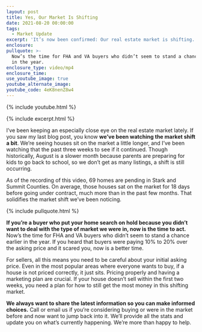 ```yaml
---
layout: post
title: Yes, Our Market Is Shifting
date: 2021-08-20 00:00:00
tags:
  - Market Update
excerpt: 'It’s now been confirmed: Our real estate market is shifting.'
enclosure:
pullquote: >-
  Now’s the time for FHA and VA buyers who didn’t seem to stand a chance earlier
  in the year.
enclosure_type: video/mp4
enclosure_time:
use_youtube_image: true
youtube_alternate_image:
youtube_code: 4eK8nenZ8w4
---
```

{% include youtube.html %}

{% include excerpt.html %}

I’ve been keeping an especially close eye on the real estate market lately. If you saw my last blog post, you know **we’ve been watching the market shift a bit**. We’re seeing houses sit on the market a little longer, and I’ve been watching that the past three weeks to see if it continued. Though historically, August is a slower month because parents are preparing for kids to go back to school, so we don’t get as many listings, a shift is still occurring.

As of the recording of this video, 69 homes are pending in Stark and Summit Counties. On average, those houses sat on the market for 18 days before going under contract, much more than in the past few months. That solidifies the market shift we’ve been noticing.&nbsp;

{% include pullquote.html %}

**If you’re a buyer who put your home search on hold because you didn’t want to deal with the type of market we were in, now is the time to act.** Now’s the time for FHA and VA buyers who didn’t seem to stand a chance earlier in the year. If you heard that buyers were paying 10% to 20% over the asking price and it scared you, now is a better time.&nbsp;

For sellers, all this means you need to be careful about your initial asking price. Even in the most popular areas where everyone wants to buy, if a house is not priced correctly, it just sits. Pricing properly and having a marketing plan are crucial. If your house doesn’t sell within the first two weeks, you need a plan for how to still get the most money in this shifting market.&nbsp;

**We always want to share the latest information so you can make informed choices.** Call or email us if you’re considering buying or were in the market before and now want to jump back into it. We’ll provide all the stats and update you on what’s currently happening. We’re more than happy to help.
